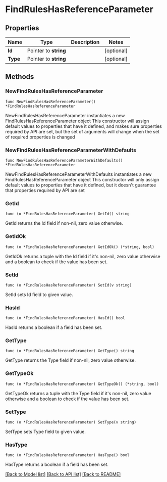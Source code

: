 # FindRulesHasReferenceParameter

## Properties

Name | Type | Description | Notes
------------ | ------------- | ------------- | -------------
**Id** | Pointer to **string** |  | [optional] 
**Type** | Pointer to **string** |  | [optional] 

## Methods

### NewFindRulesHasReferenceParameter

`func NewFindRulesHasReferenceParameter() *FindRulesHasReferenceParameter`

NewFindRulesHasReferenceParameter instantiates a new FindRulesHasReferenceParameter object
This constructor will assign default values to properties that have it defined,
and makes sure properties required by API are set, but the set of arguments
will change when the set of required properties is changed

### NewFindRulesHasReferenceParameterWithDefaults

`func NewFindRulesHasReferenceParameterWithDefaults() *FindRulesHasReferenceParameter`

NewFindRulesHasReferenceParameterWithDefaults instantiates a new FindRulesHasReferenceParameter object
This constructor will only assign default values to properties that have it defined,
but it doesn't guarantee that properties required by API are set

### GetId

`func (o *FindRulesHasReferenceParameter) GetId() string`

GetId returns the Id field if non-nil, zero value otherwise.

### GetIdOk

`func (o *FindRulesHasReferenceParameter) GetIdOk() (*string, bool)`

GetIdOk returns a tuple with the Id field if it's non-nil, zero value otherwise
and a boolean to check if the value has been set.

### SetId

`func (o *FindRulesHasReferenceParameter) SetId(v string)`

SetId sets Id field to given value.

### HasId

`func (o *FindRulesHasReferenceParameter) HasId() bool`

HasId returns a boolean if a field has been set.

### GetType

`func (o *FindRulesHasReferenceParameter) GetType() string`

GetType returns the Type field if non-nil, zero value otherwise.

### GetTypeOk

`func (o *FindRulesHasReferenceParameter) GetTypeOk() (*string, bool)`

GetTypeOk returns a tuple with the Type field if it's non-nil, zero value otherwise
and a boolean to check if the value has been set.

### SetType

`func (o *FindRulesHasReferenceParameter) SetType(v string)`

SetType sets Type field to given value.

### HasType

`func (o *FindRulesHasReferenceParameter) HasType() bool`

HasType returns a boolean if a field has been set.


[[Back to Model list]](../README.md#documentation-for-models) [[Back to API list]](../README.md#documentation-for-api-endpoints) [[Back to README]](../README.md)


